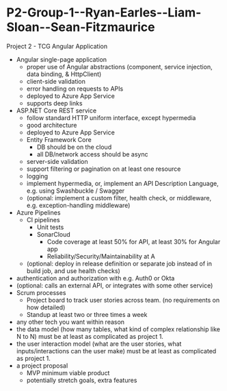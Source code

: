 # P2-Group-1--Ryan-Earles--Liam-Sloan--Sean-Fitzmaurice
Project 2 - TCG Angular Application

- Angular single-page application
    - proper use of Angular abstractions (component, service injection, data binding, & HttpClient)
    - client-side validation
    - error handling on requests to APIs
    - deployed to Azure App Service
    - supports deep links
- ASP.NET Core REST service
    - follow standard HTTP uniform interface, except hypermedia
    - good architecture
    - deployed to Azure App Service
    - Entity Framework Core
        - DB should be on the cloud
        - all DB/network access should be async
    - server-side validation
    - support filtering or pagination on at least one resource
    - logging
    - implement hypermedia, or, implement an API Description Language, e.g. using Swashbuckle / Swagger
    - (optional: implement a custom filter, health check, or middleware, e.g. exception-handling middleware)
- Azure Pipelines
    - CI pipelines
        - Unit tests
        - SonarCloud
            - Code coverage at least 50% for API, at least 30% for Angular app
            - Reliability/Security/Maintainability at A
    - (optional: deploy in release definition or separate job instead of in build job, and use health checks)
- authentication and authorization with e.g. Auth0 or Okta
- (optional: calls an external API, or integrates with some other service)
- Scrum processes
    - Project board to track user stories across team. (no requirements on how detailed)
    - Standup at least two or three times a week
- any other tech you want within reason
- the data model (how many tables, what kind of complex relationship like N to N) must be at least as complicated as project 1.
- the user interaction model (what are the user stories, what inputs/interactions can the user make) must be at least as complicated as project 1.
- a project proposal
    - MVP minimum viable product
    - potentially stretch goals, extra features
